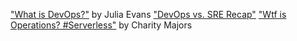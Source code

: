 ["What is DevOps?"](http://jvns.ca/blog/2016/10/16/whats-devops/) by Julia Evans
["DevOps vs. SRE Recap"](http://blog.catchpoint.com/2016/09/01/oreilly-media-devops-vs-sre/)
["Wtf is Operations? #Serverless"](https://charity.wtf/2016/05/31/wtf-is-operations-serverless/) by Charity Majors